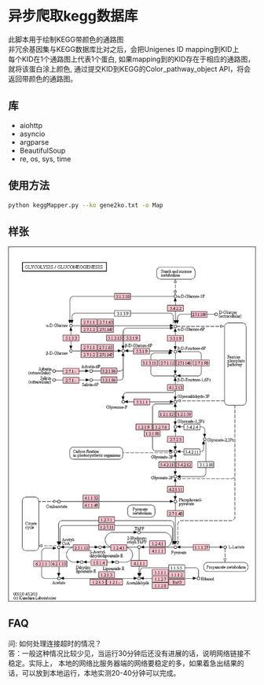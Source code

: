 # 异步爬取kegg数据库
此脚本用于绘制KEGG带颜色的通路图 \
非冗余基因集与KEGG数据库比对之后，会把Unigenes ID mapping到KID上 \
每个KID在1个通路图上代表1个蛋白, 如果mapping到的KID存在于相应的通路图，就将该蛋白涂上颜色, 通过提交KID到KEGG的Color_pathway_object API，将会返回带颜色的通路图。
## 库
- aiohttp
- asyncio
- argparse
- BeautifulSoup
- re, os, sys, time

## 使用方法
```sh
python keggMapper.py --ko gene2ko.txt -o Map 
```

##  样张
![颜色通路图](/test_space/test4annotation/4.annotation/Unigenes/KEGG/Map/map00010.png)

## FAQ
问: 如何处理连接超时的情况？\
答：一般这种情况比较少见，当运行30分钟后还没有进展的话，说明网络链接不稳定。实际上， 本地的网络比服务器端的网络要稳定的多，如果着急出结果的话，可以放到本地运行，本地实测20-40分钟可以完成。
